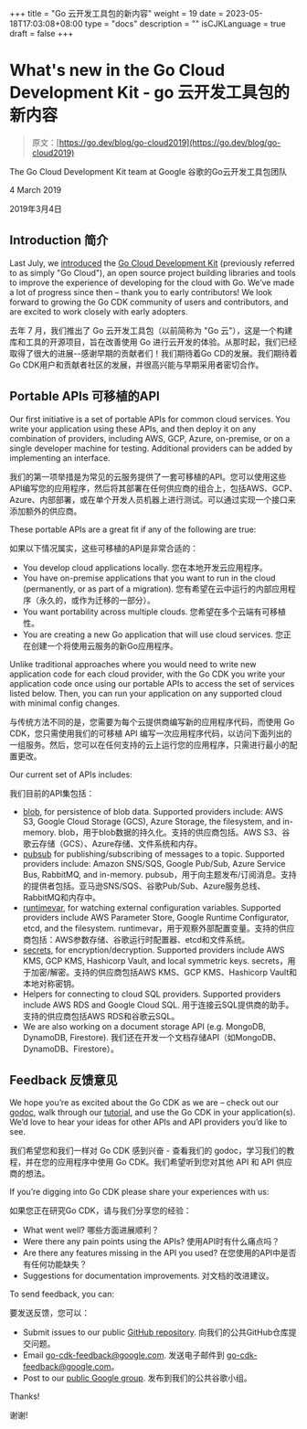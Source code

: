 +++
title = "Go 云开发工具包的新内容"
weight = 19
date = 2023-05-18T17:03:08+08:00
type = "docs"
description = ""
isCJKLanguage = true
draft = false
+++

# What's new in the Go Cloud Development Kit - go 云开发工具包的新内容

> 原文：[https://go.dev/blog/go-cloud2019](https://go.dev/blog/go-cloud2019)

The Go Cloud Development Kit team at Google  谷歌的Go云开发工具包团队

4 March 2019 

2019年3月4日

## Introduction 简介

Last July, we [introduced](https://blog.golang.org/go-cloud) the [Go Cloud Development Kit](https://gocloud.dev/) (previously referred to as simply "Go Cloud"), an open source project building libraries and tools to improve the experience of developing for the cloud with Go. We’ve made a lot of progress since then – thank you to early contributors! We look forward to growing the Go CDK community of users and contributors, and are excited to work closely with early adopters.

去年 7 月，我们推出了 Go 云开发工具包（以前简称为 "Go 云"），这是一个构建库和工具的开源项目，旨在改善使用 Go 进行云开发的体验。从那时起，我们已经取得了很大的进展--感谢早期的贡献者们！我们期待着Go CD的发展。我们期待着Go CDK用户和贡献者社区的发展，并很高兴能与早期采用者密切合作。

## Portable APIs 可移植的API

Our first initiative is a set of portable APIs for common cloud services. You write your application using these APIs, and then deploy it on any combination of providers, including AWS, GCP, Azure, on-premise, or on a single developer machine for testing. Additional providers can be added by implementing an interface.

我们的第一项举措是为常见的云服务提供了一套可移植的API。您可以使用这些API编写您的应用程序，然后将其部署在任何供应商的组合上，包括AWS、GCP、Azure、内部部署，或在单个开发人员机器上进行测试。可以通过实现一个接口来添加额外的供应商。

These portable APIs are a great fit if any of the following are true:

如果以下情况属实，这些可移植的API是非常合适的：

- You develop cloud applications locally. 您在本地开发云应用程序。
- You have on-premise applications that you want to run in the cloud (permanently, or as part of a migration). 您有希望在云中运行的内部应用程序（永久的，或作为迁移的一部分）。
- You want portability across multiple clouds. 您希望在多个云端有可移植性。
- You are creating a new Go application that will use cloud services. 您正在创建一个将使用云服务的新Go应用程序。

Unlike traditional approaches where you would need to write new application code for each cloud provider, with the Go CDK you write your application code once using our portable APIs to access the set of services listed below. Then, you can run your application on any supported cloud with minimal config changes.

与传统方法不同的是，您需要为每个云提供商编写新的应用程序代码，而使用 Go CDK，您只需使用我们的可移植 API 编写一次应用程序代码，以访问下面列出的一组服务。然后，您可以在任何支持的云上运行您的应用程序，只需进行最小的配置更改。

Our current set of APIs includes:

我们目前的API集包括：

- [blob](https://godoc.org/gocloud.dev/blob), for persistence of blob data. Supported providers include: AWS S3, Google Cloud Storage (GCS), Azure Storage, the filesystem, and in-memory. blob，用于blob数据的持久化。支持的供应商包括。AWS S3、谷歌云存储（GCS）、Azure存储、文件系统和内存。
- [pubsub](https://godoc.org/gocloud.dev/pubsub) for publishing/subscribing of messages to a topic. Supported providers include: Amazon SNS/SQS, Google Pub/Sub, Azure Service Bus, RabbitMQ, and in-memory. pubsub，用于向主题发布/订阅消息。支持的提供者包括。亚马逊SNS/SQS、谷歌Pub/Sub、Azure服务总线、RabbitMQ和内存中。
- [runtimevar](https://godoc.org/gocloud.dev/runtimevar), for watching external configuration variables. Supported providers include AWS Parameter Store, Google Runtime Configurator, etcd, and the filesystem. runtimevar，用于观察外部配置变量。支持的供应商包括：AWS参数存储、谷歌运行时配置器、etcd和文件系统。
- [secrets](https://godoc.org/gocloud.dev/secrets), for encryption/decryption. Supported providers include AWS KMS, GCP KMS, Hashicorp Vault, and local symmetric keys. secrets，用于加密/解密。支持的供应商包括AWS KMS、GCP KMS、Hashicorp Vault和本地对称密钥。
- Helpers for connecting to cloud SQL providers. Supported providers include AWS RDS and Google Cloud SQL. 用于连接云SQL提供商的助手。支持的供应商包括AWS RDS和谷歌云SQL。
- We are also working on a document storage API (e.g. MongoDB, DynamoDB, Firestore). 我们还在开发一个文档存储API（如MongoDB、DynamoDB、Firestore）。

## Feedback 反馈意见

We hope you’re as excited about the Go CDK as we are – check out our [godoc](https://godoc.org/gocloud.dev), walk through our [tutorial](https://github.com/google/go-cloud/tree/master/samples/tutorial), and use the Go CDK in your application(s). We’d love to hear your ideas for other APIs and API providers you’d like to see.

我们希望您和我们一样对 Go CDK 感到兴奋 - 查看我们的 godoc，学习我们的教程，并在您的应用程序中使用 Go CDK。我们希望听到您对其他 API 和 API 供应商的想法。

If you’re digging into Go CDK please share your experiences with us:

如果您正在研究Go CDK，请与我们分享您的经验：

- What went well? 哪些方面进展顺利？
- Were there any pain points using the APIs? 使用API时有什么痛点吗？
- Are there any features missing in the API you used? 在您使用的API中是否有任何功能缺失？
- Suggestions for documentation improvements. 对文档的改进建议。

To send feedback, you can:

要发送反馈，您可以：

- Submit issues to our public [GitHub repository](https://github.com/google/go-cloud/issues/new/choose). 向我们的公共GitHub仓库提交问题。
- Email [go-cdk-feedback@google.com](mailto:go-cdk-feedback@google.com). 发送电子邮件到 go-cdk-feedback@google.com。
- Post to our [public Google group](https://groups.google.com/forum/#!forum/go-cloud). 发布到我们的公共谷歌小组。

Thanks!

谢谢!
